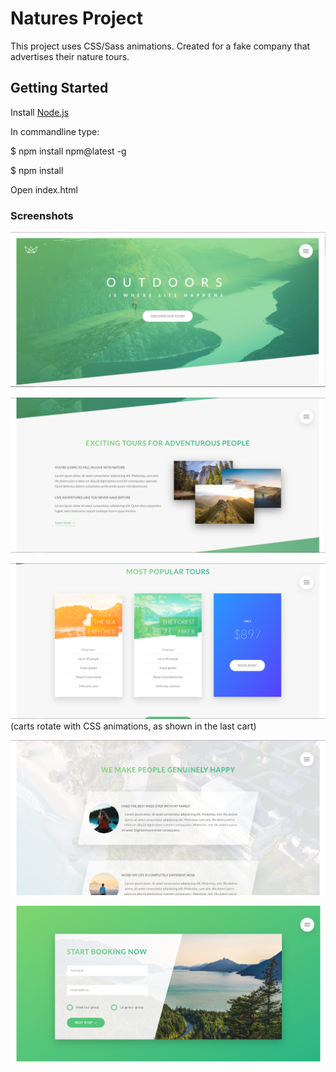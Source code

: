 # Natures Project

This project uses CSS/Sass animations.
Created for a fake company that advertises their nature tours.

## Getting Started

Install [Node.js](https://nodejs.org/en/)

In commandline type:

$ npm install npm@latest -g

$ npm install

Open index.html

### Screenshots

![](screenshots/1.png)

![](screenshots/2.png)

![](screenshots/3.png)
(carts rotate with CSS animations, as shown in the last cart) 

![](screenshots/4.png)

![](screenshots/5.png)

